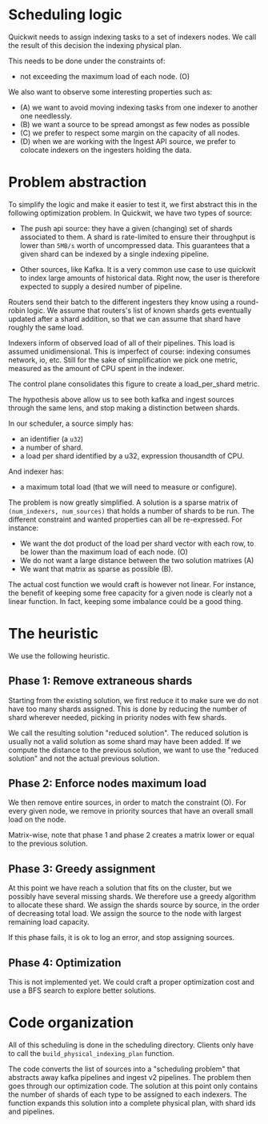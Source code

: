 # Scheduling logic

Quickwit needs to assign indexing tasks to a set of indexers nodes.
We call the result of this decision the indexing physical plan.

This needs to be done under the constraints of:
- not exceeding the maximum load of each node. (O)

We also want to observe some interesting properties such as:
- (A) we want to avoid moving indexing tasks from one indexer to another one needlessly.
- (B) we want a source to be spread amongst as few nodes as possible
- (C) we prefer to respect some margin on the capacity of all nodes.
- (D) when we are working with the Ingest API source, we prefer to colocate indexers on
  the ingesters holding the data.

# Problem abstraction

To simplify the logic and make it easier to test it, we first abstract this in the following
optimization problem. In Quickwit, we have two types of source:

- The push api source: they have a given (changing) set of shards associated to them.
  A shard is rate-limited to ensure their throughput is lower than `5MB/s` worth of
  uncompressed data. This guarantees that a given shard can be indexed by a
  single indexing pipeline.

- Other sources, like Kafka. It is a very common use case to use quickwit to index large
  amounts of historical data. Right now, the user is therefore expected to supply a desired
  number of pipeline.

Routers send their batch to the different ingesters they know using a round-robin logic.
We assume that routers's list of known shards gets eventually updated after a shard addition, so that
we can assume that shard have roughly the same load.

Indexers inform of observed load of all of their pipelines. 
This load is assumed unidimensional. This is imperfect of course: indexing consumes network, io, etc.
Still for the sake of simplification we pick one metric, measured as the amount of CPU spent
in the indexer. 

The control plane consolidates this figure to create a load_per_shard metric.

The hypothesis above allow us to see both kafka and ingest sources through the same lens, and stop 
making a distinction between shards.

In our scheduler, a source simply has:
- an identifier (a `u32`)
- a number of shard.
- a load per shard identified by a u32, expression thousandth of CPU.

And indexer has:
- a maximum total load (that we will need to measure or configure).

The problem is now greatly simplified.
A solution is a sparse matrix of `(num_indexers, num_sources)` that holds a number of shards to be run.
The different constraint and wanted properties can all be re-expressed. For instance:
- We want the dot product of the load per shard vector with each row, to be lower than the maximum load
  of each node. (O)
- We do not want a large distance between the two solution matrixes (A)
- We want that matrix as sparse as possible (B).

The actual cost function we would craft is however not linear. For instance, the benefit of keeping
some free capacity for a given node is clearly not a linear function. In fact, keeping some imbalance
could be a good thing.

# The heuristic

We use the following heuristic.

## Phase 1: Remove extraneous shards

Starting from the existing solution, we first reduce it to make sure we do not have too many shards assigned.
This is done by reducing the number of shard wherever needed, picking in priority nodes with few shards.

We call the resulting solution "reduced solution". The reduced solution is usually not a valid solution as some shard may have been added.
If we compute the distance to the previous solution, we want to use the "reduced solution" and not the actual previous solution.

## Phase 2: Enforce nodes maximum load

We then remove entire sources, in order to match the constraint (O).
For every given node, we remove in priority sources that have an overall small load on the node.

Matrix-wise, note that phase 1 and phase 2 creates a matrix lower or equal to the previous solution.

## Phase 3: Greedy assignment

At this point we have reach a solution that fits on the cluster, but we possibly have several missing shards.
We therefore use a greedy algorithm to allocate these shard. We assign the shards source by source, in the order of decreasing total load.
We assign the source to the node with largest remaining load capacity.

If this phase fails, it is ok to log an error, and stop assigning sources.

## Phase 4: Optimization

This is not implemented yet. We could craft a proper optimization cost and use a BFS search to explore
better solutions.


# Code organization

All of this scheduling is done in the scheduling directory.
Clients only have to call the `build_physical_indexing_plan` function.

The code converts the list of sources into a "scheduling problem" that abstracts away kafka pipelines and ingest v2 pipelines.
The problem then goes through our optimization code.
The solution at this point only contains the number of shards of each type to be assigned to each indexers.
The function expands this solution into a complete physical plan, with shard ids and pipelines.
